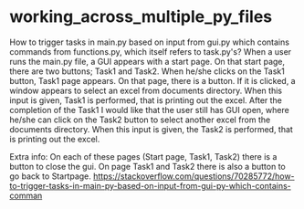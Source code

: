 # working_across_multiple_py_files
How to trigger tasks in main.py based on input from gui.py which contains commands from functions.py, which itself refers to task.py's?
When a user runs the main.py file, a GUI appears with a start page. On that start page, there are two buttons; Task1 and Task2. When he/she clicks on the Task1 button, Task1 page appears. On that page, there is a button. If it is clicked, a window appears to select an excel from documents directory. When this input is given, Task1 is performed, that is printing out the excel. After the completion of the Task1 I would like that the user still has GUI open, where he/she can click on the Task2 button to select another excel from the documents directory. When this input is given, the Task2 is performed, that is printing out the excel.

Extra info: On each of these pages (Start page, Task1, Task2) there is a button to close the gui. On page Task1 and Task2 there is also a button to go back to Startpage.
https://stackoverflow.com/questions/70285772/how-to-trigger-tasks-in-main-py-based-on-input-from-gui-py-which-contains-comman
